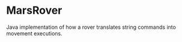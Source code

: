 # MarsRover
Java implementation of how a rover translates string commands into movement executions.
